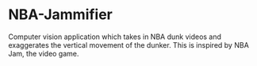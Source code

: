# NBA-Jammifier
Computer vision application which takes in NBA dunk videos and exaggerates the vertical movement of the dunker. This is inspired by NBA Jam, the video game.
